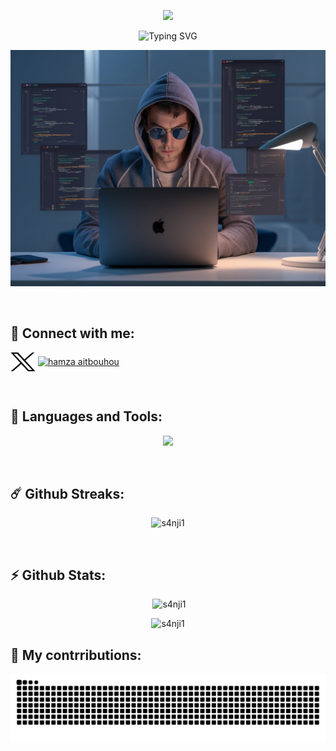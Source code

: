 <p align="center"><img src="https://readme-typing-svg.herokuapp.com/?font=Righteous&size=35&center=true&vCenter=true&width=500&height=70&duration=4000&lines=Hi+There!+%F0%9F%91%8B;+I%27m+Hamza+Aitbouhou!;" /></p>
<p align="center"><img src="https://readme-typing-svg.herokuapp.com?font=Poetsen+one&pause=1000&color=8931F7&random=false&width=435&height=100&lines=A+passionate+developer+from+Morocco" alt="Typing SVG" /></p>

<p img align="center" ><img width="800px" height="auto" src="dev.jpeg" /></p>

<br>

## 📱 Connect with me:
<p align="left">
<a href="https://x.com/s_4nji__" target="blank"><img align="center" src="https://raw.githubusercontent.com/devicons/devicon/6910f0503efdd315c8f9b858234310c06e04d9c0/icons/twitter/twitter-original.svg" alt="s_4nji__" height="30" width="40" /></a>
<a href="https://www.linkedin.com/in/hamza-aitbouhou-540a192b3/" target="blank"><img align="center" src="https://raw.githubusercontent.com/rahuldkjain/github-profile-readme-generator/master/src/images/icons/Social/linked-in-alt.svg" alt="hamza aitbouhou" height="30" width="40" /></a>
</p>

<br>

## 🎯 Languages and Tools:

<p align="center"> <img src="https://skillicons.dev/icons?i=py,c,cpp,html,css,bootstrap,tailwind,figma,js,php,mysql,windows,linux,github,git,vim,bash,vscode,blender,ai,ps,)](https://skillicons.dev)"/></p>

<br>

## ☄️ Github Streaks:
<p align="center" ><img  src="https://github-readme-streak-stats.herokuapp.com/?user=s4nji1&theme=tokyonight" alt="s4nji1" /></p>

<br>

## ⚡ Github Stats:
<p img align="center">&nbsp;<img src="https://github-readme-stats.vercel.app/api?username=s4nji1&show_icons=true&locale=en&theme=tokyonight" alt="s4nji1" /></p>

<p img align="center" ><img src="https://github-readme-stats.vercel.app/api/top-langs?username=s4nji1&show_icons=true&locale=en&layout=compact&theme=tokyonight" alt="s4nji1" /></p>


## 🐍 My contrributions:

<p img align="center" ><img src="https://raw.githubusercontent.com/s4nji1/s4nji1/output/github-contribution-grid-snake-dark.svg?palette=github-dark" alt="Snake eating my contributions" /></p>

